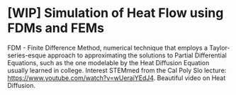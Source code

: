 # [WIP] Simulation of Heat Flow using FDMs and FEMs



FDM - Finite Difference Method, numerical technique that employs a Taylor-series-esque approach to approximating the solutions to Partial Differential Equations, such as the one modelable by the Heat Diffusion Equation usually learned in college. Interest STEMmed from the Cal Poly Slo lecture: https://www.youtube.com/watch?v=wUeraiYEdJ4. Beautiful video on Heat Diffusion.

